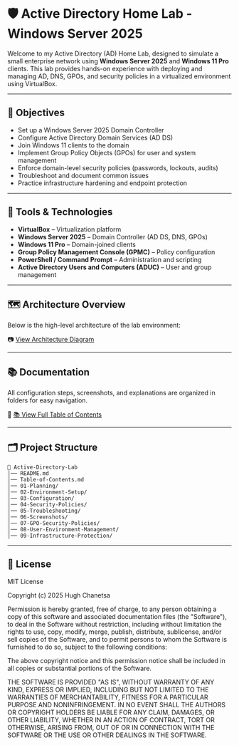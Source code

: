 # 🛡️ Active Directory Home Lab - Windows Server 2025

Welcome to my Active Directory (AD) Home Lab, designed to simulate a small enterprise network using **Windows Server 2025** and **Windows 11 Pro** clients. This lab provides hands-on experience with deploying and managing AD, DNS, GPOs, and security policies in a virtualized environment using VirtualBox.

---

## 🎯 Objectives

- Set up a Windows Server 2025 Domain Controller
- Configure Active Directory Domain Services (AD DS)
- Join Windows 11 clients to the domain
- Implement Group Policy Objects (GPOs) for user and system management
- Enforce domain-level security policies (passwords, lockouts, audits)
- Troubleshoot and document common issues
- Practice infrastructure hardening and endpoint protection

---

## 🧰 Tools & Technologies

- **VirtualBox** – Virtualization platform
- **Windows Server 2025** – Domain Controller (AD DS, DNS, GPOs)
- **Windows 11 Pro** – Domain-joined clients
- **Group Policy Management Console (GPMC)** – Policy configuration
- **PowerShell / Command Prompt** – Administration and scripting
- **Active Directory Users and Computers (ADUC)** – User and group management

---

## 🗺️ Architecture Overview

Below is the high-level architecture of the lab environment:

📷 [View Architecture Diagram](https://github.com/Hugh-Kumbi/Hugh-Kumbi-Active-Directory-Lab/tree/main/06-Screenshots/I.%20Planning)

---

## 📚 Documentation

All configuration steps, screenshots, and explanations are organized in folders for easy navigation.

🔗 [📚 View Full Table of Contents](https://github.com/Hugh-Kumbi/Hugh-Kumbi-Active-Directory-Lab/blob/main/Table-of-Contents.md)

---

## 🗂️ Project Structure

```plaintext
📂 Active-Directory-Lab
│── README.md
│── Table-of-Contents.md
│── 01-Planning/
│── 02-Environment-Setup/
│── 03-Configuration/
│── 04-Security-Policies/
│── 05-Troubleshooting/
│── 06-Screenshots/
│── 07-GPO-Security-Policies/
│── 08-User-Environment-Management/
│── 09-Infrastructure-Protection/
```

---

## 📘 License

MIT License

Copyright (c) 2025 Hugh Chanetsa

Permission is hereby granted, free of charge, to any person obtaining a copy
of this software and associated documentation files (the "Software"), to deal
in the Software without restriction, including without limitation the rights
to use, copy, modify, merge, publish, distribute, sublicense, and/or sell
copies of the Software, and to permit persons to whom the Software is
furnished to do so, subject to the following conditions:

The above copyright notice and this permission notice shall be included in all
copies or substantial portions of the Software.

THE SOFTWARE IS PROVIDED "AS IS", WITHOUT WARRANTY OF ANY KIND, EXPRESS OR
IMPLIED, INCLUDING BUT NOT LIMITED TO THE WARRANTIES OF MERCHANTABILITY,
FITNESS FOR A PARTICULAR PURPOSE AND NONINFRINGEMENT. IN NO EVENT SHALL THE
AUTHORS OR COPYRIGHT HOLDERS BE LIABLE FOR ANY CLAIM, DAMAGES, OR OTHER
LIABILITY, WHETHER IN AN ACTION OF CONTRACT, TORT OR OTHERWISE, ARISING FROM,
OUT OF OR IN CONNECTION WITH THE SOFTWARE OR THE USE OR OTHER DEALINGS IN THE
SOFTWARE.
